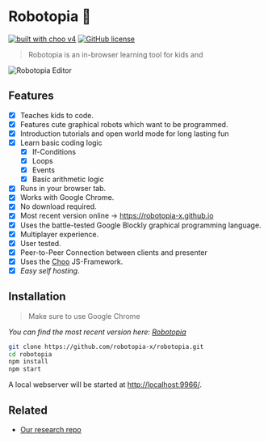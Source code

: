# Robotopia :robot:

[![built with choo v4](https://img.shields.io/badge/built%20with%20choo-v4-ffc3e4.svg?style=flat-square)](https://github.com/yoshuawuyts/choo)
[![GitHub license](https://img.shields.io/github/license/mashape/apistatus.svg)](https://github.com/robotopia-x/robotopia/blob/master/LICENSE)

> Robotopia is an in-browser learning tool for kids and 

![Robotopia Editor](./assets/img/readme_IMG.png)

## Features
- [x] Teaches kids to code.
- [x] Features cute graphical robots which want to be programmed.
- [x] Introduction tutorials and open world mode for long lasting fun
- [x] Learn basic coding logic 
  - [x] If-Conditions
  - [x] Loops
  - [x] Events
  - [x] Basic arithmetic logic
- [x] Runs in your browser tab.
- [x] Works with Google Chrome.
- [x] No download required.
- [x] Most recent version online -> https://robotopia-x.github.io
- [x] Uses the battle-tested Google Blockly graphical programming language.
- [x] Multiplayer experience.
- [x] User tested.
- [x] Peer-to-Peer Connection between clients and presenter
- [x] Uses the [Choo](https://github.com/yoshuawuyts/choo) JS-Framework. 
- [x] *Easy self hosting*.

## Installation
> Make sure to use Google Chrome

*You can find the most recent version here: [Robotopia](https://robotopia.surge.sh)*

```bash
git clone https://github.com/robotopia-x/robotopia.git
cd robotopia
npm install
npm start

```
A local webserver will be started at [http://localhost:9966/](http://localhost:9966/).

## Related
- [Our research repo](https://github.com/robotopia-x/research)
